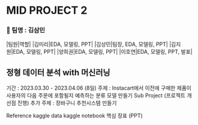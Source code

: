 # MID PROJECT 2 
### 👯 팀명 : 김삼민
|팀원|역할|
|김미리|EDA, 모델링, PPT|
|김상민|팀장, EDA, 모델링, PPT|
|김지원|EDA, 모델링, PPT|
|양희권|EDA, 모델링, PPT|
|이호연|EDA, 모델링, PPT, 발표|

## 정형 데이터 분석 with 머신러닝
기간 : 2023.03.30 - 2023.04.06 (8일)
주제 : Instacart에서 이전에 구매한 제품이 사용자의 다음 주문에 포함될지 예측하는 분류 모델 만들기
Sub Project (프로젝트 개선점 진행)
추가 주제 : 장바구니 추천시스템 만들기


Reference
kaggle data
kaggle notebook
핵심 장표 (PPT)
